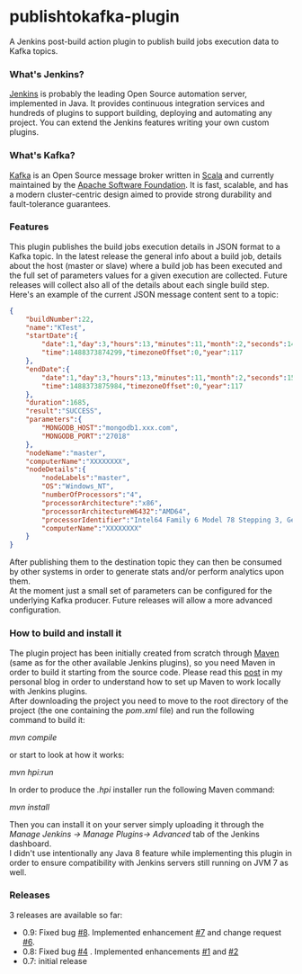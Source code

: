 # publishtokafka-plugin  
  
A Jenkins post-build action plugin to publish build jobs execution data to Kafka topics.  
  
### What's Jenkins?  
[Jenkins](https://jenkins.io/) is probably the leading Open Source automation server, implemented in Java. It provides continuous integration services and hundreds of plugins to support building, deploying and automating any project. You can extend the Jenkins features writing your own custom plugins.    
  
### What's Kafka?  
[Kafka](http://kafka.apache.org/) is an Open Source message broker written in [Scala](http://www.scala-lang.org/) and currently maintained by the [Apache Software Foundation](http://www.apache.org/). It is fast, scalable, and has a modern cluster-centric design aimed to provide strong durability and fault-tolerance guarantees.  
  
### Features  
This plugin publishes the build jobs execution details in JSON format to a Kafka topic. In the latest release the general info about a build job, details about the host (master or slave) where a build job has been executed and the full set of parameters values for a given execution are collected. Future releases will collect also all of the details about each single build step.  Here's an example of the current JSON message content sent to a topic:  
  
```json  
{
	"buildNumber":22,
	"name":"KTest",
	"startDate":{
		"date":1,"day":3,"hours":13,"minutes":11,"month":2,"seconds":14,
		"time":1488373874299,"timezoneOffset":0,"year":117
	},
	"endDate":{
		"date":1,"day":3,"hours":13,"minutes":11,"month":2,"seconds":15,
		"time":1488373875984,"timezoneOffset":0,"year":117
	},
	"duration":1685,
	"result":"SUCCESS",
	"parameters":{
		"MONGODB_HOST":"mongodb1.xxx.com",
		"MONGODB_PORT":"27018"
	},
	"nodeName":"master",
	"computerName":"XXXXXXXX",
	"nodeDetails":{
		"nodeLabels":"master",
		"OS":"Windows_NT",
		"numberOfProcessors":"4",
		"processorArchitecture":"x86",
		"processorArchitectureW6432":"AMD64",
		"processorIdentifier":"Intel64 Family 6 Model 78 Stepping 3, GenuineIntel",
		"computerName":"XXXXXXXX"
	}
}  
```  
  
After publishing them to the destination topic they can then be consumed by other systems in order to generate stats and/or perform analytics upon them.  
At the moment just a small set of parameters can be configured for the underlying Kafka producer. Future releases will allow a more advanced configuration.
  
### How to build and install it  
The plugin project has been initially created from scratch through [Maven](https://maven.apache.org/) (same as for the other available Jenkins plugins), so you need Maven in order to build it starting from the source code. Please read this [post](http://googlielmo.blogspot.ie/2015/07/implementing-jenkins-plugin-from.html) in my personal blog in order to understand how to set up Maven to work locally with Jenkins plugins.    
After downloading the project you need to move to the root directory of the project (the one containing the *pom.xml* file) and run the following command to build it:  
  
*mvn compile*  
    
or start to look at how it works:  
  
*mvn hpi:run*  
    
In order to produce the *.hpi* installer run the following Maven command:  
    
*mvn install*  
   
Then you can install it on your server simply uploading it through the *Manage Jenkins -> Manage Plugins-> Advanced* tab of the Jenkins dashboard.  
I didn't use intentionally any Java 8 feature while implementing this plugin in order to ensure compatibility with Jenkins servers still running on JVM 7 as well. 
  
### Releases 
3 releases are available so far:  
* 0.9: Fixed bug [#8](https://github.com/virtualramblas/publishtokafka-plugin/issues/8). Implemented enhancement [#7](https://github.com/virtualramblas/publishtokafka-plugin/issues/7) and change request [#6](https://github.com/virtualramblas/publishtokafka-plugin/issues/6).  
* 0.8: Fixed bug [#4](https://github.com/virtualramblas/publishtokafka-plugin/issues/4) . Implemented enhancements [#1](https://github.com/virtualramblas/publishtokafka-plugin/issues/1) and [#2](https://github.com/virtualramblas/publishtokafka-plugin/issues/2)  
* 0.7: initial release
  
      